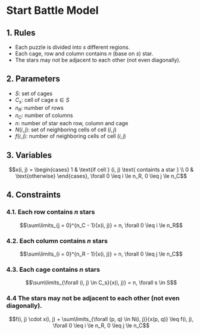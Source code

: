 # Start Battle Model

## 1. Rules
- Each puzzle is divided into $s$ different regions.
- Each cage, row and column contains $n$ (base on $s$) star.
- The stars may not be adjacent to each other (not even diagonally).

## 2. Parameters
- $S$: set of cages
- $C_s$: cell of cage $s \in S$
- $n_R$: number of rows
- $n_C$: number of columns
- $n$: number of star each row, column and cage
- $N(i, j)$: set of neighboring cells of cell $(i, j)$
- $f(i, j)$: number of neighboring cells of cell $(i, j)$

## 3. Variables
$$x(i, j) = \begin{cases}
    1 & \text{if cell } (i, j) \text{ containts a star } \\
    0 & \text{otherwise}
\end{cases}, \forall 0 \leq i \le n_R, 0 \leq j \le n_C$$

## 4. Constraints

### 4.1. Each row contains $n$ stars
$$\sum\limits_{j = 0}^{n_C - 1}{x(i, j)} = n, \forall 0 \leq i \le n_R$$

### 4.2. Each column contains $n$ stars
$$\sum\limits_{i = 0}^{n_R - 1}{x(i, j)} = n, \forall 0 \leq j \le n_C$$

### 4.3. Each cage contains $n$ stars
$$\sum\limits_{\forall (i, j) \in C_s}{x(i, j)} = n, \forall s \in S$$

### 4.4 The stars may not be adjacent to each other (not even diagonally).
$$f(i, j) \cdot x(i, j) + \sum\limits_{\forall (p, q) \in N(i, j)}{x(p, q)} \leq f(i, j), \forall 0 \leq i \le n_R, 0 \leq j \le n_C$$
